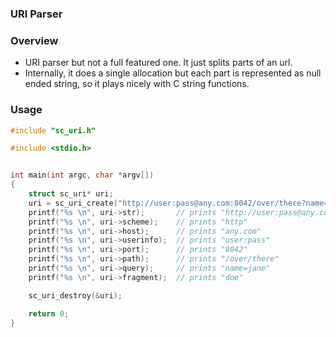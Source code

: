 ### URI Parser

### Overview

- URI parser but not a full featured one. It just splits parts of an url.
- Internally, it does a single allocation but each part is represented as null  
  ended string, so it plays nicely with C string functions.


### Usage


```c
#include "sc_uri.h"

#include <stdio.h>


int main(int argc, char *argv[])
{
    struct sc_uri* uri;
    uri = sc_uri_create("http://user:pass@any.com:8042/over/there?name=jane#doe");
    printf("%s \n", uri->str);       // prints "http://user:pass@any.com:8042/over/there?name=jane#doe"
    printf("%s \n", uri->scheme);    // prints "http"
    printf("%s \n", uri->host);      // prints "any.com"
    printf("%s \n", uri->userinfo);  // prints "user:pass"
    printf("%s \n", uri->port);      // prints "8042"
    printf("%s \n", uri->path);      // prints "/over/there"
    printf("%s \n", uri->query);     // prints "name=jane"
    printf("%s \n", uri->fragment);  // prints "doe"

    sc_uri_destroy(&uri);

    return 0;
}


```